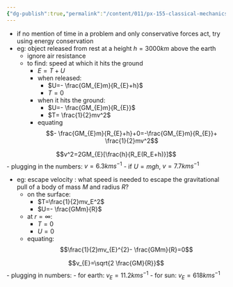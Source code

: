 ```yaml
---
{"dg-publish":true,"permalink":"/content/011/px-155-classical-mechanics-and-special-relativity/classical-mechanics/px-155-c-work-and-energy/px-155-c4-using-energy-conservation/","created":"2024-10-01T18:27:09.530+01:00","updated":"2024-11-26T19:55:26.822+00:00"}
---
```


- if no mention of time in a problem and only conservative forces act, try using energy conservation
- eg: object released from rest at a height $h=3000km$ above the earth
	- ignore air resistance
	- to find: speed at which it hits the ground
		- $E=T+U$
		- when released:
			- $U=- \frac{GM_{E}m}{R_{E}+h}$
			- $T=0$
		- when it hits the ground:
			- $U=- \frac{GM_{E}m}{R_{E}}$
			- $T= \frac{1}{2}mv^2$
		- equating
$$- \frac{GM_{E}m}{R_{E}+h}+0=-\frac{GM_{E}m}{R_{E}}+ \frac{1}{2}mv^2$$
		
$$v^2=2GM_{E}[\frac{h}{R_E(R_E+h)}]$$
		- plugging in the numbers: $v=6.3kms^{-1}$
			- if $U=mgh$, $v=7.7kms^{-1}$
- eg: escape velocity : what speed is needed to escape the gravitational pull of a body of mass $M$ and radius $R$?
	- on the surface:
		- $T=\frac{1}{2}mv_E^2$
		- $U=- \frac{GMm}{R}$
	- at $r=\infty$:
		- $T=0$
		- $U=0$
	- equating:
$$\frac{1}{2}mv_{E}^{2}- \frac{GMm}{R}=0$$
	
$$v_{E}=\sqrt{2 \frac{GM}{R}}$$
	- plugging in numbers: 
		- for earth: $v_E=11.2kms^{-1}$
		- for sun: $v_E=618kms^{-1}$
